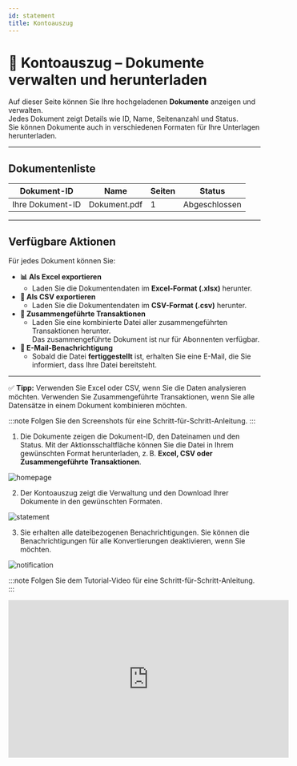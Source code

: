 ```yaml
---
id: statement
title: Kontoauszug
---
```


# 📄 Kontoauszug – Dokumente verwalten und herunterladen

Auf dieser Seite können Sie Ihre hochgeladenen **Dokumente** anzeigen und verwalten.  
Jedes Dokument zeigt Details wie ID, Name, Seitenanzahl und Status.  
Sie können Dokumente auch in verschiedenen Formaten für Ihre Unterlagen herunterladen.

---

## Dokumentenliste

| Dokument-ID                         | Name                       | Seiten | Status      |
|------------------------------------|----------------------------|--------|------------|
| Ihre Dokument-ID                    | Dokument.pdf               | 1      | Abgeschlossen |

---

## Verfügbare Aktionen

Für jedes Dokument können Sie:

- **📊 Als Excel exportieren**  
  - Laden Sie die Dokumentendaten im **Excel-Format (.xlsx)** herunter.  
- **📑 Als CSV exportieren**  
  - Laden Sie die Dokumentendaten im **CSV-Format (.csv)** herunter.  
- **🔗 Zusammengeführte Transaktionen**  
  - Laden Sie eine kombinierte Datei aller zusammengeführten Transaktionen herunter.  
    Das zusammengeführte Dokument ist nur für Abonnenten verfügbar.  
- **📧 E-Mail-Benachrichtigung**  
  - Sobald die Datei **fertiggestellt** ist, erhalten Sie eine E-Mail, die Sie informiert, dass Ihre Datei bereitsteht.

---

✅ **Tipp:** Verwenden Sie Excel oder CSV, wenn Sie die Daten analysieren möchten. Verwenden Sie Zusammengeführte Transaktionen, wenn Sie alle Datensätze in einem Dokument kombinieren möchten.

:::note
Folgen Sie den Screenshots für eine Schritt-für-Schritt-Anleitung.
:::

1. Die Dokumente zeigen die Dokument-ID, den Dateinamen und den Status. Mit der Aktionsschaltfläche können Sie die Datei in Ihrem gewünschten Format herunterladen, z. B. **Excel, CSV oder Zusammengeführte Transaktionen**.  

![homepage](/img/statement.png)

2. Der Kontoauszug zeigt die Verwaltung und den Download Ihrer Dokumente in den gewünschten Formaten.  

![statement](/img/statements.png)

3. Sie erhalten alle dateibezogenen Benachrichtigungen. Sie können die Benachrichtigungen für alle Konvertierungen deaktivieren, wenn Sie möchten.  

![notification](/img/notify.png)

:::note
Folgen Sie dem Tutorial-Video für eine Schritt-für-Schritt-Anleitung.
:::

<iframe width="560" height="315" src="https://www.youtube.com/embed/uEqT7wBF_Mc?si=ztAKzg7IxCO2xLTo" title="YouTube-Video-Player" frameborder="0" allow="accelerometer; autoplay; clipboard-write; encrypted-media; gyroscope; picture-in-picture; web-share" referrerpolicy="strict-origin-when-cross-origin" allowfullscreen></iframe>
